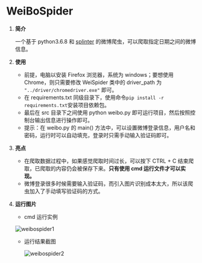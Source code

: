# WeiBoSpider

1. **简介**

   一个基于 python3.6.8 和 [splinter](https://github.com/cobrateam/splinter)  的微博爬虫，可以爬取指定日期之间的微博信息。

2. **使用**

   - 前提，电脑以安装 Firefox 浏览器，系统为 windows；要想使用 Chrome，则只需要修改 WeiSpider 类中的 driver_path 为 ` "../driver/chromedriver.exe" ` 即可。
   - 在 requirements.txt 同级目录下，使用命令`pip install -r requirements.txt`安装项目依赖包。
   - 最后在 src 目录下之间使用 python weibo.py 即可运行项目，然后按照控制台输出信息进行操作即可。
   - 提示：在 weibo.py 的 main() 方法中，可以设置微博登录信息，用户名和密码，运行时可以自动填充，登录时只需手动输入验证码即可。

3. **亮点**

   - 在爬取数据过程中，如果感觉爬取时间过长，可以按下 CTRL + C 结束爬取，已爬取的内容仍会被保存下来。**只有使用 cmd 运行文件才可以实现。**
   - 微博登录很多时候需要输入验证码，而引入图片识别成本太大，所以该爬虫加入了手动填写验证码的方式。
   
4. **运行图片**

   -  cmd 运行实例

     ![weibospider1](https://github.com/lingmacker/Graph-bed/blob/master/weibospider1.png)

   - 运行结果截图

     ![weibospider2](https://github.com/lingmacker/Graph-bed/blob/master/weibospider2.png)